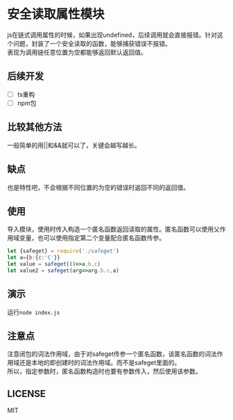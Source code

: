 安全读取属性模块
=

js在链式调用属性的时候，如果出现undefined，后续调用就会直接报错。针对这个问题，封装了一个安全读取的函数，能够捕获错误不报错。  
表现为调用链任意位置为空都能够返回默认返回值。  

后续开发
--

- [ ] ts重构
- [ ] npm包

比较其他方法
--

一般简单的用||和&&就可以了，关键会越写越长。

缺点
--

也是特性吧，不会根据不同位置的为空的错误时返回不同的返回值。

使用
--

导入模块，使用时传入构造一个匿名函数返回读取的属性。匿名函数可以使用父作用域变量，也可以使用指定第二个变量配合匿名函数传参。

```js
let {safeget} = require('./safeget')
let a={b:{c:'C'}}
let value = safeget(()=>a.b.c)
let value2 = safeget(arg=>arg.b.c,a)
```

演示
--

运行`node index.js`

注意点
--

注意闭包的词法作用域，由于对safeget传参一个匿名函数，该匿名函数的词法作用域还是本地的即创建时的词法作用域。而不是safeget里面的。  
所以，指定参数时，匿名函数构造时也要有参数传入，然后使用该参数。

LICENSE
--

MIT
